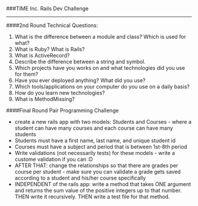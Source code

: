 ###TIME Inc. Rails Dev Challenge


---

####2nd Round Technical Questions:

1. What is the difference between a module and class? Which is used for what?
2. What is Ruby? What is Rails?
3. What is ActiveRecord?
4. Describe the difference between a string and symbol.
5. Which projects have you works on and what technologies did you use for them?
6. Have you ever deployed anything? What did you use?
7. Which tools/applications on your computer do you use on a daily basis?
8. How do you learn new technologies?
9. What is MethodMissing?

####Final Round Pair Programming Challenge
* create a new rails app with two models: Students and Courses - where a student can have many courses and each course can have many students
* Students must have a first name, last name, and unique student id
* Courses must have a subject and period that is between 1st-8th period
* Write validations (not necessarily tests) for these models - write a custome validation if you can :D
* AFTER THAT: change the relationships so that there are grades per course per student - make sure you can validate a grade gets saved according to a student and his/her course specifically
* INDEPENDENT of the rails app: write a method that takes ONE argument and returns the sum value of the positive integers up to that number. THEN write it recursively. THEN write a test file for that method. 